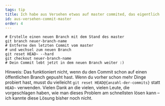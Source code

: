 ```yaml
---
tags: tip
title: Ich habe aus Versehen etwas auf master commited, das eigentlich auf einen eigenen Branch gehört
id: aus-versehen-commit-master
order: 4
---
```


```git
# Erstelle einen neuen Branch mit dem Stand des master
git branch neuer-branch-name
# Entferne den letzten Commit vom master
# und wechsel zum neuen Branch
git reset HEAD~ --hard
git checkout neuer-branch-name
# Dein Commit lebt jetzt in dem neuen Branch weiter :)
```

Hinweis: Das funktioniert nicht, wenn du den Commit schon auf einen öffentlichen Branch gepusht hast. Wenn du vorher schon mehr Dinge probiert hast, musst du vielleicht `git reset HEAD@{anzahl-der-commits}` statt `HEAD~` verwenden. Vielen Dank an die vielen, vielen Leute, die vorgeschlagen haben, wie man dieses Problem am schnellsten lösen kann – ich kannte diese Lösung bisher noch nicht.